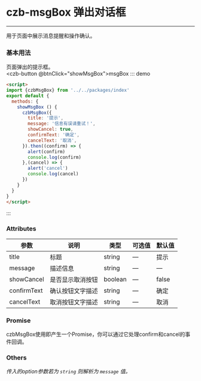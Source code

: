 <script>
import {czbMsgBox} from '../../packages/index'
export default {
  methods: {
    showMsgBox () {
      czbMsgBox({
        title: '提示',
        message: '信息有误请重试！',
        showCancel: true,
        confirmText: '确定',
        cancelText: '取消',
      }).then((confirm) => {
        alert(confirm)
        console.log(confirm)
      },(cancel) => {
        alert('cancel')
        console.log(cancel)
      })
    }
  }
}
</script>
# czb-msgBox 弹出对话框
----
用于页面中展示消息提醒和操作确认。

### 基本用法
页面弹出的提示框。<br>
<czb-button @btnClick="showMsgBox">msgBox</czb-button>
::: demo
```html
<script>
import {czbMsgBox} from '../../packages/index'
export default {
  methods: {
    showMsgBox () {
      czbMsgBox({
        title: '提示',
        message: '信息有误请重试！',
        showCancel: true,
        confirmText: '确定',
        cancelText: '取消',
      }).then((confirm) => {
        alert(confirm)
        console.log(confirm)
      },(cancel) => {
        alert('cancel')
        console.log(cancel)
      })
    }
  }
}
</script>
```
:::

### Attributes
| 参数      | 说明                                 | 类型      | 可选值       | 默认值   |
|---------- |------------------------------------ |---------- |------------- |-------- |
|title      |	标题 |	string   |	—           |	提示       |
|message	  | 描述信息    |	string   | —   |— |
|showCancel |	是否显示取消按钮       |	boolean    |	—     |	false      |
|confirmText   |	确认按钮文字描述   |	string   |	—	      | 确定   |
|cancelText   |	取消按钮文字描述   |	string   |	—	     | 取消   |
### Promise
czbMsgBox使用即产生一个Promise，你可以通过它处理confirm和cancel的事件回调。
### Others
_传入的option参数若为 `string` 则解析为 `message` 值。_